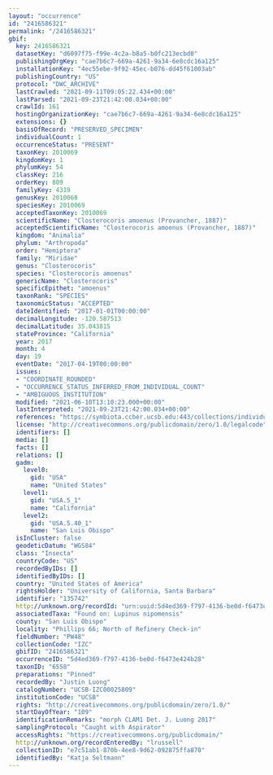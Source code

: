 ```yaml
---
layout: "occurrence"
id: "2416586321"
permalink: "/2416586321"
gbif:
  key: 2416586321
  datasetKey: "d6097f75-f99e-4c2a-b8a5-b0fc213ecbd0"
  publishingOrgKey: "cae7b6c7-669a-4261-9a34-6e8cdc16a125"
  installationKey: "4ec55ebe-9f92-45ec-b076-dd45f61003ab"
  publishingCountry: "US"
  protocol: "DWC_ARCHIVE"
  lastCrawled: "2021-09-11T09:05:22.434+00:00"
  lastParsed: "2021-09-23T21:42:00.034+00:00"
  crawlId: 161
  hostingOrganizationKey: "cae7b6c7-669a-4261-9a34-6e8cdc16a125"
  extensions: {}
  basisOfRecord: "PRESERVED_SPECIMEN"
  individualCount: 1
  occurrenceStatus: "PRESENT"
  taxonKey: 2010069
  kingdomKey: 1
  phylumKey: 54
  classKey: 216
  orderKey: 809
  familyKey: 4319
  genusKey: 2010068
  speciesKey: 2010069
  acceptedTaxonKey: 2010069
  scientificName: "Closterocoris amoenus (Provancher, 1887)"
  acceptedScientificName: "Closterocoris amoenus (Provancher, 1887)"
  kingdom: "Animalia"
  phylum: "Arthropoda"
  order: "Hemiptera"
  family: "Miridae"
  genus: "Closterocoris"
  species: "Closterocoris amoenus"
  genericName: "Closterocoris"
  specificEpithet: "amoenus"
  taxonRank: "SPECIES"
  taxonomicStatus: "ACCEPTED"
  dateIdentified: "2017-01-01T00:00:00"
  decimalLongitude: -120.587513
  decimalLatitude: 35.043815
  stateProvince: "California"
  year: 2017
  month: 4
  day: 19
  eventDate: "2017-04-19T00:00:00"
  issues:
  - "COORDINATE_ROUNDED"
  - "OCCURRENCE_STATUS_INFERRED_FROM_INDIVIDUAL_COUNT"
  - "AMBIGUOUS_INSTITUTION"
  modified: "2021-06-10T13:10:23.000+00:00"
  lastInterpreted: "2021-09-23T21:42:00.034+00:00"
  references: "https://symbiota.ccber.ucsb.edu:443/collections/individual/index.php?occid=135742"
  license: "http://creativecommons.org/publicdomain/zero/1.0/legalcode"
  identifiers: []
  media: []
  facts: []
  relations: []
  gadm:
    level0:
      gid: "USA"
      name: "United States"
    level1:
      gid: "USA.5_1"
      name: "California"
    level2:
      gid: "USA.5.40_1"
      name: "San Luis Obispo"
  isInCluster: false
  geodeticDatum: "WGS84"
  class: "Insecta"
  countryCode: "US"
  recordedByIDs: []
  identifiedByIDs: []
  country: "United States of America"
  rightsHolder: "University of California, Santa Barbara"
  identifier: "135742"
  http://unknown.org/recordId: "urn:uuid:5d4ed369-f797-4136-be0d-f6473e424b28"
  associatedTaxa: "Found on: Lupinus nipomensis"
  county: "San Luis Obispo"
  locality: "Phillips 66; North of Refinery Check-in"
  fieldNumber: "PW48"
  collectionCode: "IZC"
  gbifID: "2416586321"
  occurrenceID: "5d4ed369-f797-4136-be0d-f6473e424b28"
  taxonID: "6558"
  preparations: "Pinned"
  recordedBy: "Justin Luong"
  catalogNumber: "UCSB-IZC00025809"
  institutionCode: "UCSB"
  rights: "http://creativecommons.org/publicdomain/zero/1.0/"
  startDayOfYear: "109"
  identificationRemarks: "morph CLAM1 Det. J. Luong 2017"
  samplingProtocol: "Caught with Aspirator"
  accessRights: "https://creativecommons.org/publicdomain/"
  http://unknown.org/recordEnteredBy: "lrussell"
  collectionID: "e7c51ab1-870b-4ee8-9d62-092875ffa870"
  identifiedBy: "Katja Seltmann"
---
```

